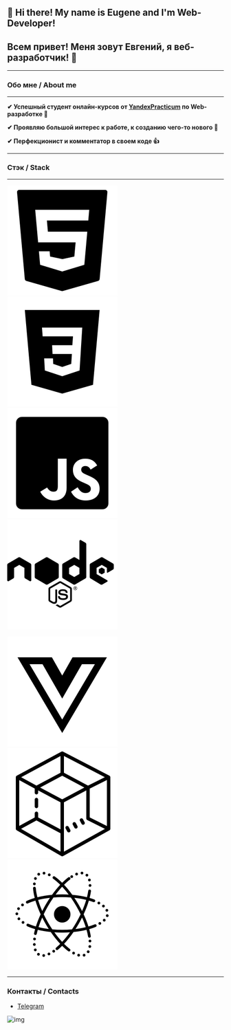 ## 👋 Hi there! My name is Eugene and I'm Web-Developer!

## Всем привет! Меня зовут Евгений, я веб-разработчик! 👋

---

### Обо мне / About me

---

**✔ Успешный студент онлайн-курсов от [YandexPracticum](https://practicum.yandex.ru/profile/web/) по Web-разработке 🧠**

**✔ Проявляю большой интерес к работе, к созданию чего-то нового 🦾**

**✔ Перфекционист и комментатор в своем коде 👍**

---

### Стэк / Stack

--- 

![html5](/img/html5.svg)
![css3](/img/css3.svg)
![javascript](/img/javascript.svg)
![nodejs](/img/nodejs.svg)

![vuejs](/img/vuejs.svg)
![webpack](/img/webpack.svg)
![react](/img/react.svg)

---

### Контакты / Contacts

- [Telegram](https://t.me/a11mightyy)

![img](https://user-images.githubusercontent.com/83172101/151795078-d486745d-5d01-4948-acf4-ba807fcefbed.JPG)
